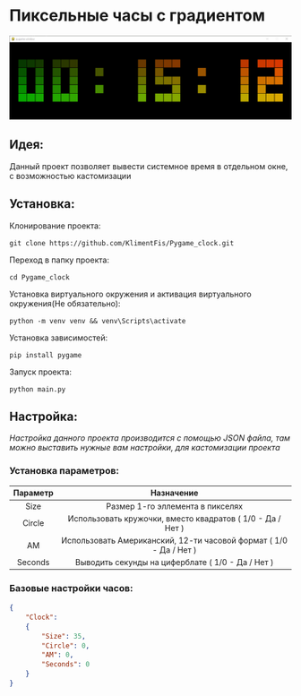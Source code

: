 # Пиксельные часы с градиентом

![](clock.png)

## Идея:
Данный проект позволяет вывести системное время в отдельном окне, с возможностью кастомизации

## Установка:

Клонирование проекта:
``` shell
git clone https://github.com/KlimentFis/Pygame_clock.git
```

Переход в папку проекта:
``` shell
cd Pygame_clock
```

Установка виртуального окружения и активация виртуального окружения(Не обязательно):
``` shell
python -m venv venv && venv\Scripts\activate
```

Установка зависимостей:
``` shell
pip install pygame
```

Запуск проекта:
``` shell
python main.py
```

## Настройка:
*Настройка данного проекта производится с помощью JSON файла, там можно выставить нужные вам настройки, для кастомизации проекта*

### Установка параметров:
| Параметр | Назначение |
|:------: | :------------: |
| Size | Размер 1-го эллемента в пикселях |
| Circle | Использовать кружочки, вместо квадратов ( 1/0 - Да / Нет ) |
| AM | Использовать Американский, 12-ти часовой формат ( 1/0 - Да / Нет ) |
| Seconds | Выводить секунды на циферблате ( 1/0 - Да / Нет ) |

### Базовые настройки часов:
```json
{
    "Clock":
    {
        "Size": 35,
        "Circle": 0,
        "AM": 0,
        "Seconds": 0
    }
}
```